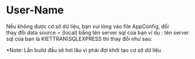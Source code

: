 # User-Name
Nếu không được cơ sở dữ liệu, bạn vui lòng vào file AppConfig, đổi     
<add name="ModelUserName" connectionString="data source=(local);initial catalog=UserNameDB;integrated security=True;MultipleActiveResultSets=True;App=EntityFramework" providerName="System.Data.SqlClient" />
thay đổi data source = (local) bằng tên server sql của bạn
ví dụ : tên server sql của bạn là KIETTRAN\SQLEXPRESS thì thay đổi như sau:
<add name="ModelUserName" connectionString="data source=KIETTRAN\SQLEXPRESS;initial catalog=UserNameDB;integrated security=True;MultipleActiveResultSets=True;App=EntityFramework" providerName="System.Data.SqlClient" />

*Note: Lần build đầu sẽ hơi lâu vì phải đợi khởi tạo cơ sở dữ liệu



